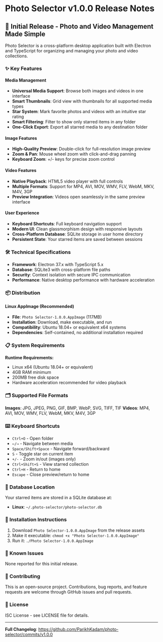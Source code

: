 # Photo Selector v1.0.0 Release Notes

## 🎉 Initial Release - Photo and Video Management Made Simple

Photo Selector is a cross-platform desktop application built with Electron and TypeScript for organizing and managing your photo and video collections.

### ✨ Key Features

#### Media Management
- **Universal Media Support**: Browse both images and videos in one interface
- **Smart Thumbnails**: Grid view with thumbnails for all supported media types
- **Star System**: Mark favorite photos and videos with an intuitive star rating
- **Smart Filtering**: Filter to show only starred items in any folder
- **One-Click Export**: Export all starred media to any destination folder

#### Image Features
- **High-Quality Preview**: Double-click for full-resolution image preview
- **Zoom & Pan**: Mouse wheel zoom with click-and-drag panning
- **Keyboard Zoom**: +/- keys for precise zoom control

#### Video Features
- **Native Playback**: HTML5 video player with full controls
- **Multiple Formats**: Support for MP4, AVI, MOV, WMV, FLV, WebM, MKV, M4V, 3GP
- **Preview Integration**: Videos open seamlessly in the same preview interface

#### User Experience
- **Keyboard Shortcuts**: Full keyboard navigation support
- **Modern UI**: Clean glassmorphism design with responsive layouts
- **Cross-Platform Database**: SQLite storage in user home directory
- **Persistent State**: Your starred items are saved between sessions

### 🛠️ Technical Specifications

- **Framework**: Electron 37.x with TypeScript 5.x
- **Database**: SQLite3 with cross-platform file paths
- **Security**: Context isolation with secure IPC communication
- **Performance**: Native desktop performance with hardware acceleration

### 📦 Distribution

#### Linux AppImage (Recommended)
- **File**: `Photo Selector-1.0.0.AppImage` (117MB)
- **Installation**: Download, make executable, and run
- **Compatibility**: Ubuntu 18.04+ or equivalent x64 systems
- **Dependencies**: Self-contained, no additional installation required

### 📋 System Requirements

**Runtime Requirements:**
- Linux x64 (Ubuntu 18.04+ or equivalent)
- 4GB RAM minimum
- 200MB free disk space
- Hardware acceleration recommended for video playback

### 🗂️ Supported File Formats

**Images**: JPG, JPEG, PNG, GIF, BMP, WebP, SVG, TIFF, TIF
**Videos**: MP4, AVI, MOV, WMV, FLV, WebM, MKV, M4V, 3GP

### ⌨️ Keyboard Shortcuts

- `Ctrl+O` - Open folder
- `←/→` - Navigate between media
- `Space/Shift+Space` - Navigate forward/backward
- `S` - Toggle star on current item
- `+/-` - Zoom in/out (images only)
- `Ctrl+Shift+S` - View starred collection
- `Ctrl+H` - Return to home
- `Escape` - Close preview/return to home

### 💾 Database Location

Your starred items are stored in a SQLite database at:
- **Linux**: `~/.photo-selector/photo-selector.db`

### 📖 Installation Instructions

1. Download `Photo Selector-1.0.0.AppImage` from the release assets
2. Make it executable: `chmod +x "Photo Selector-1.0.0.AppImage"`
3. Run it: `./Photo Selector-1.0.0.AppImage`

### 🐛 Known Issues

None reported for this initial release.

### 🤝 Contributing

This is an open-source project. Contributions, bug reports, and feature requests are welcome through GitHub issues and pull requests.

### 📄 License

ISC License - see LICENSE file for details.

---

**Full Changelog**: https://github.com/ParikhKadam/photo-selector/commits/v1.0.0
